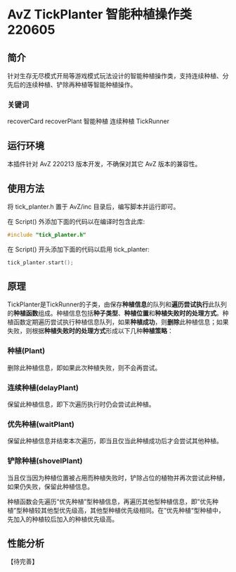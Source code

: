 # AvZ TickPlanter 智能种植操作类 220605

## 简介

针对生存无尽模式开局等游戏模式玩法设计的智能种植操作类，支持连续种植、分先后的连续种植、铲除再种植等智能种植操作。
### 关键词
recoverCard recoverPlant  智能种植 连续种植 TickRunner

## 运行环境

本插件针对 AvZ 220213 版本开发，不确保对其它 AvZ 版本的兼容性。

## 使用方法
将 tick_planter.h 置于 AvZ/inc 目录后，编写脚本并运行即可。

在 Script() 外添加下面的代码以在编译时包含此库:
```c++
#include "tick_planter.h"
```

在 Script() 开头添加下面的代码以启用 tick_planter:
```c++
tick_planter.start();
```

## 原理

TickPlanter是TickRunner的子类，由保存**种植信息**的队列和**遍历尝试执行**此队列的**种植函数**组成。种植信息包括**种子类型**、**种植位置**和**种植失败时的处理方式**。种植函数定期遍历尝试执行种植信息队列，如果**种植成功**，则**删除**此种植信息；如果失败，则根据**种植失败时的处理方式**形成以下几种**种植策略**：
### 种植(Plant)
删除此种植信息，即如果此次种植失败，则不会再尝试。
### 连续种植(delayPlant)
保留此种植信息，即下次遍历执行时仍会尝试此种植。
### 优先种植(waitPlant)
保留此种植信息并结束本次遍历，即当且仅当此种植成功后才会尝试其他种植。
### 铲除种植(shovelPlant)
当且仅当因为种植位置被占用而种植失败时，铲除占位的植物并再次尝试此种植，如果仍失败，保留此种植信息。

种植函数会先遍历“优先种植”型种植信息，再遍历其他型种植信息，即”优先种植”型种植较其他型优先级高，其他型种植优先级相同。在”优先种植“型种植中，先加入的种植较后加入的种植优先级高。

## 性能分析

【待完善】